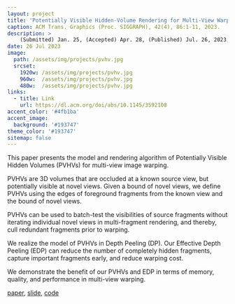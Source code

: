 ```yaml
---
layout: project
title: 'Potentially Visible Hidden-Volume Rendering for Multi-View Warping'
caption: ACM Trans. Graphics (Proc. SIGGRAPH), 42(4), 86:1-11, 2023.
description: >
    (Submitted) Jan. 25, (Accepted) Apr. 28, (Published) Jul. 26, 2023, IF=6.2, PCTL=90.3. ISSN=0730-0301, ACM, USA
date: 26 Jul 2023
image: 
  path: /assets/img/projects/pvhv.jpg
  srcset: 
    1920w: /assets/img/projects/pvhv.jpg
    960w:  /assets/img/projects/pvhv.jpg
    480w:  /assets/img/projects/pvhv.jpg
links:
  - title: Link
    url: https://dl.acm.org/doi/abs/10.1145/3592108
accent_color: '#4fb1ba'
accent_image:
  background: '#193747'
theme_color: '#193747'
sitemap: false
---
```


This paper presents the model and rendering algorithm of Potentially Visible Hidden Volumes (PVHVs) for multi-view image warping. 

PVHVs are 3D volumes that are occluded at a known source view, but potentially visible at novel views. Given a bound of novel views, we define PVHVs using the edges of foreground fragments from the known view and the bound of novel views.

PVHVs can be used to batch-test the visibilities of source fragments without iterating individual novel views in multi-fragment rendering, and thereby, cull redundant fragments prior to warping.

We realize the model of PVHVs in Depth Peeling (DP). Our Effective Depth Peeling (EDP) can reduce the number of completely hidden fragments, capture important fragments early, and reduce warping cost.

We demonstrate the benefit of our PVHVs and EDP in terms of memory, quality, and performance in multi-view warping.

[paper](https://cg.skku.edu/pub/papers/2023-kim-siggraph-pvhv-cam.pdf), [slide](https://cg.skku.edu/pub/papers/2023-kim-siggraph-pvhv-slides.pdf), 
[code](https://github.com/cgskku/pvhv)

<!-- ```yml
google_fonts: false
font:         false
font_heading: false
font_code:    false
```

The configuration I use to enable the system font on my site. Feel free to copy!
{:.figcaption} -->
